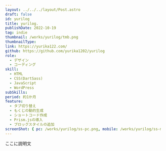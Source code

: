 ```yaml
---
layout: ../../../layout/Post.astro
draft: false
id: yurilog
title: yurilog.
publishDate: 2022-10-19
tag: indie
thumbnail: /works/yurilog/tmb.png
thumbnailType:
link: https://yurika122.com/
github: https://github.com/yurika1202/yurilog
role:
  - デザイン
  - コーディング
skill:
  - HTML
  - CSS(DartSass)
  - JavaScript
  - WordPress
subSkills:
period: 約1か月
feature:
  - タブ切り替え
  - もくじの動的生成
  - ショートコード作成
  - Prism.jsの導入
  - ブロックスタイルの追加
screenShot: { pc: /works/yurilog/ss-pc.png, mobile: /works/yurilog/ss-mobile.png }
---
```


ここに説明文
